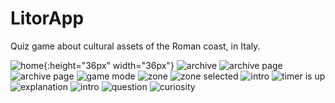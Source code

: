# LitorApp

Quiz game about cultural assets of the Roman coast, in Italy.

![home](/screenshots/home.png){:height="36px" width="36px"}
![archive](/screenshots/archivio_filtro_categoria2.png)
![archive page](/screenshots/archivio_scheda.png)
![archive page](/screenshots/archivio_scheda2.png)
![game mode](/screenshots/selezione_modalità.png)
![zone](/screenshots/selezione_zona.png)
![zone selected](/screenshots/transizione_pomezia.png)
![intro](/screenshots/borgo_intro.png)
![timer is up](/screenshots/borgo_timer_scaduto.png)
![explanation](/screenshots/borgo_spiegazione.png)
![intro](/screenshots/circeo_intro.png)
![question](/screenshots/circeo_corretta.png)
![curiosity](/screenshots/circeo_curiosità.png)
